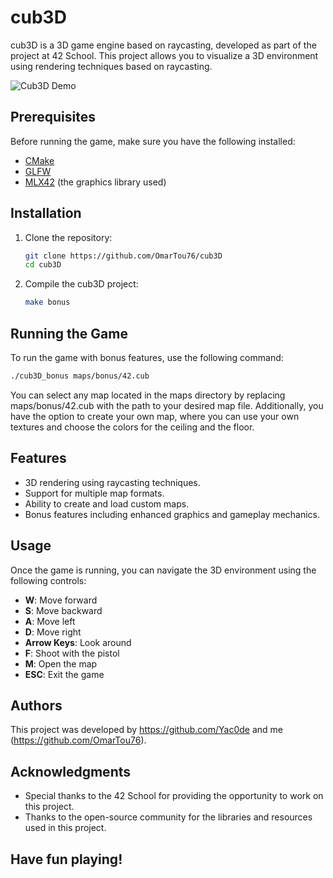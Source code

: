 # cub3D

cub3D is a 3D game engine based on raycasting, developed as part of the project at 42 School. This project allows you to visualize a 3D environment using rendering techniques based on raycasting.


![Cub3D Demo](demo.gif)

## Prerequisites

Before running the game, make sure you have the following installed:

- [CMake](https://cmake.org/download/)
- [GLFW](https://www.glfw.org/download.html)
- [MLX42](https://github.com/codam-coding-college/MLX42) (the graphics library used)

## Installation

1. Clone the repository:

   ```bash
   git clone https://github.com/OmarTou76/cub3D
   cd cub3D
   ```

2. Compile the cub3D project:

   ```bash
   make bonus
   ```

## Running the Game

To run the game with bonus features, use the following command:

   ```bash
   ./cub3D_bonus maps/bonus/42.cub
   ```

You can select any map located in the maps directory by replacing maps/bonus/42.cub with the path to your desired map file. Additionally, you have the option to create your own map, where you can use your own textures and choose the colors for the ceiling and the floor.


## Features

- 3D rendering using raycasting techniques.
- Support for multiple map formats.
- Ability to create and load custom maps.
- Bonus features including enhanced graphics and gameplay mechanics.

## Usage

Once the game is running, you can navigate the 3D environment using the following controls:

- **W**: Move forward
- **S**: Move backward
- **A**: Move left
- **D**: Move right
- **Arrow Keys**: Look around
- **F**: Shoot with the pistol
- **M**: Open the map
- **ESC**: Exit the game

## Authors

This project was developed by https://github.com/Yac0de and me (https://github.com/OmarTou76).

## Acknowledgments

- Special thanks to the 42 School for providing the opportunity to work on this project.
- Thanks to the open-source community for the libraries and resources used in this project.


## Have fun playing!
